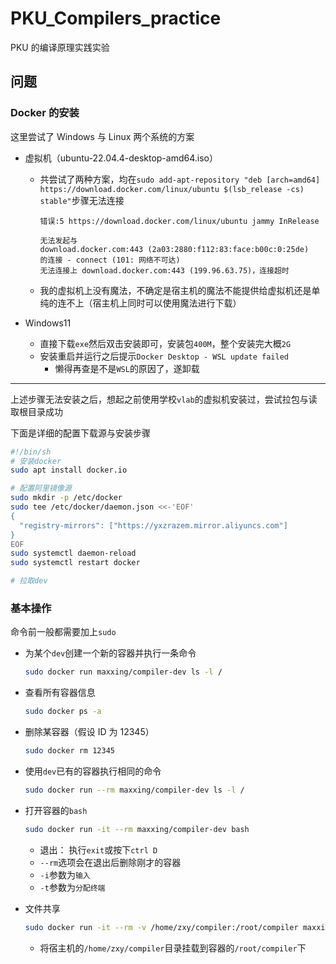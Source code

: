 # PKU_Compilers_practice

PKU 的编译原理实践实验

## 问题

### Docker 的安装

这里尝试了 Windows 与 Linux 两个系统的方案

- 虚拟机（ubuntu-22.04.4-desktop-amd64.iso）

  - 共尝试了两种方案，均在`sudo add-apt-repository "deb [arch=amd64] https://download.docker.com/linux/ubuntu $(lsb_release -cs) stable"`步骤无法连接

        错误:5 https://download.docker.com/linux/ubuntu jammy InRelease

        无法发起与
        download.docker.com:443 (2a03:2880:f112:83:face:b00c:0:25de)
        的连接 - connect (101: 网络不可达)
        无法连接上 download.docker.com:443 (199.96.63.75)，连接超时

  - 我的虚拟机上没有魔法，不确定是宿主机的魔法不能提供给虚拟机还是单纯的连不上（宿主机上同时可以使用魔法进行下载）

- Windows11
  - 直接下载`exe`然后双击安装即可，安装包`400M`，整个安装完大概`2G`
  - 安装重启并运行之后提示`Docker Desktop - WSL update failed`
    - 懒得再查是不是`WSL`的原因了，遂卸载

---

上述步骤无法安装之后，想起之前使用学校`vlab`的虚拟机安装过，尝试拉包与读取根目录成功

下面是详细的配置下载源与安装步骤

```sh
#!/bin/sh
# 安装docker
sudo apt install docker.io

# 配置阿里镜像源
sudo mkdir -p /etc/docker
sudo tee /etc/docker/daemon.json <<-'EOF'
{
  "registry-mirrors": ["https://yxzrazem.mirror.aliyuncs.com"]
}
EOF
sudo systemctl daemon-reload
sudo systemctl restart docker

# 拉取dev

```

### 基本操作

命令前一般都需要加上`sudo`

- 为某个`dev`创建一个新的容器并执行一条命令

  ```bash
  sudo docker run maxxing/compiler-dev ls -l /
  ```

- 查看所有容器信息

  ```bash
  sudo docker ps -a
  ```

- 删除某容器（假设 ID 为 12345）

  ```bash
  sudo docker rm 12345
  ```

- 使用`dev`已有的容器执行相同的命令

  ```bash
  sudo docker run --rm maxxing/compiler-dev ls -l /
  ```

- 打开容器的`bash`

  ```bash
  sudo docker run -it --rm maxxing/compiler-dev bash
  ```

  - 退出： 执行`exit`或按下`ctrl D`
  - `--rm`选项会在退出后删除刚才的容器
  - `-i`参数为`输入`
  - `-t`参数为`分配终端`

- 文件共享
  ```bash
  sudo docker run -it --rm -v /home/zxy/compiler:/root/compiler maxxing/compiler-dev bash
  ```
  - 将宿主机的`/home/zxy/compiler`目录挂载到容器的`/root/compiler`下
